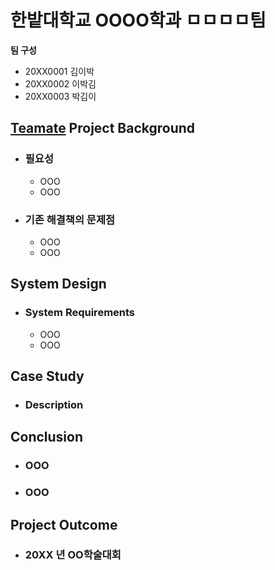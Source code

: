 # 한밭대학교 OOOO학과 ㅁㅁㅁㅁ팀

**팀 구성**
- 20XX0001 김이박 
- 20XX0002 이박김
- 20XX0003 박김이

## <u>Teamate</u> Project Background
- ### 필요성
  - OOO
  - OOO
- ### 기존 해결책의 문제점
  - OOO
  - OOO
  
## System Design
  - ### System Requirements
    - OOO
    - OOO
    
## Case Study
  - ### Description
  
  
## Conclusion
  - ### OOO
  - ### OOO
  
## Project Outcome
- ### 20XX 년 OO학술대회 

